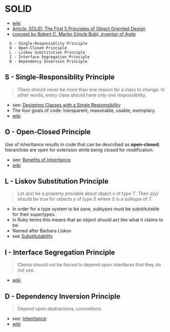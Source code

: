 # SOLID
- [wiki](https://en.wikipedia.org/wiki/SOLID)
- [Article: SOLID: The First 5 Principles of Object Oriented Design](https://www.digitalocean.com/community/conceptual-articles/s-o-l-i-d-the-first-five-principles-of-object-oriented-design)
- [concept by Robert C. Martin (Uncle Bob), inventor of Agile](https://en.wikipedia.org/wiki/Robert_C._Martin)

```
  S - Single-Responsiblity Principle
  O - Open-Closed Principle
  L - Liskov Substitution Principle
  I - Interface Segregation Principle
  D - Dependency Inversion Principle
```

## S - Single-Responsiblity Principle
> There should never be more than one reason for a class to change. In other words, every class should have only one responsibility.

- see: [Designing Classes with a Single Responsibility](/pages/ood-object-oriented-design.md#designing-classes-with-a-single-responsibility)
- The four goals of code: transparent, reasonable, usable, exemplary.
- [wiki](https://en.wikipedia.org/wiki/Single-responsibility_principle)

## O - Open-Closed Principle
Use of inheritance results in code that can be described as __open-closed__; hierarchies are open for extension
while being closed for modification.

- see: [Benefits of Inheritance](/pages/ood-inheritance.md#benefits-of-inheritance)
- [wiki](https://en.wikipedia.org/wiki/Open%E2%80%93closed_principle)

## L - Liskov Substitution Principle
> Let _q(x)_ be a property provable about object _x_ of type _T_.
  Then _q(y)_ should be true for objects _y_ of type _S_ where _S_ is a subtype of _T_.

- In order for a type system to be sane, subtypes must be substitutable for their supertypes.
- In Ruby terms this means that an object should act like what it claims to be.
- Named after Barbara Liskov
- see [Substitutability](/pages/ood-inheritance.md#substitutability)

## I - Interface Segregation Principle
> Clients should not be forced to depend upon interfaces that they do not use.

- [wiki](https://en.wikipedia.org/wiki/Interface_segregation_principle)

## D - Dependency Inversion Principle
> Depend upon abstractions, concretions.

- see: [Inheritance](/pages/ood-inheritance.md)
- [wiki](https://en.wikipedia.org/wiki/Dependency_inversion_principle)

